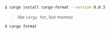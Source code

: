 ```sh
$ cargo install cargo-format --version 0.0.3
```

> like `cargo fmt`, but moreso

```sh
$ cargo format
```

